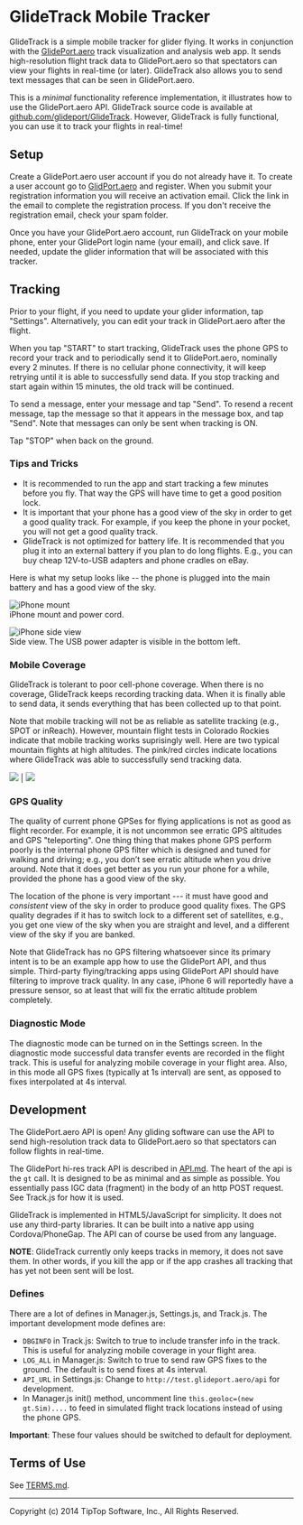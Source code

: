 # GlideTrack Mobile Tracker

GlideTrack is a simple mobile tracker for glider flying.  It works in
conjunction with the [GlidePort.aero](http://glideport.aero) track visualization
and analysis web app. It sends high-resolution flight track data to
GlidePort.aero so that spectators can view your flights in real-time (or later).
GlideTrack also allows you to send text messages that can be seen in
GlidePort.aero.

This is a *minimal* functionality reference implementation, it illustrates how
to use the GlidePort.aero API.  GlideTrack source code is available at
[github.com/glideport/GlideTrack](https://github.com/glideport/GlideTrack).
However, GlideTrack is fully functional, you can use it to track your flights in
real-time!

<!--
See [README.md](https://github.com/glideport/GlideTrack/blob/master/README.md)
for more info.
-->


## Setup

Create a GlidePort.aero user account if you do not already have it.  To create a
user account go to [GlidPort.aero](http://glideport.aero) and register.  When
you submit your registration information you will receive an activation email.
Click the link in the email to complete the registration process.  If you don't
receive the registration email, check your spam folder.

Once you have your GlidePort.aero account, run GlideTrack on your mobile phone,
enter your GlidePort login name (your email), and click save.  If needed, update
the glider information that will be associated with this tracker.


## Tracking

Prior to your flight, if you need to update your glider information, tap
"Settings".  Alternatively, you can edit your track in GlidePort.aero after the
flight.

When you tap "START" to start tracking, GlideTrack uses the phone GPS to record
your track and to periodically send it to GlidePort.aero, nominally every 2
minutes.  If there is no cellular phone connectivity, it will keep retrying
until it is able to successfully send data.  If you stop tracking and start
again within 15 minutes, the old track will be continued.

To send a message, enter your message and tap "Send".  To resend a recent
message, tap the message so that it appears in the message box, and tap "Send".
Note that messages can only be sent when tracking is ON.

Tap "STOP" when back on the ground.


### Tips and Tricks

  * It is recommended to run the app and start tracking a few minutes before you
    fly.  That way the GPS will have time to get a good position lock.
  * It is important that your phone has a good view of the sky in order to get a
    good quality track.  For example, if you keep the phone in your pocket, you
    will not get a good quality track.
  * GlideTrack is not optimized for battery life.  It is recommended that you
    plug it into an external battery if you plan to do long flights.  E.g., you
    can buy cheap 12V-to-USB adapters and phone cradles on eBay.

Here is what my setup looks like -- the phone is plugged into the main battery
and has a good view of the sky.

![iPhone mount](img/iPhone-mount1.jpg)  
iPhone mount and power cord.

![iPhone side view](img/iPhone-mount2.jpg)  
Side view.  The USB power adapter is visible in the bottom left.


### Mobile Coverage

GlideTrack is tolerant to poor cell-phone coverage.  When there is no coverage,
GlideTrack keeps recording tracking data.  When it is finally able to send data,
it sends everything that has been collected up to that point.

Note that mobile tracking will not be as reliable as satellite tracking (e.g.,
SPOT or inReach).  However, mountain flight tests in Colorado Rockies indicate
that mobile tracking works suprisingly well.  Here are two typical mountain
flights at high altitudes.  The pink/red circles indicate locations where
GlideTrack was able to successfully send tracking data.

![](img/coverage-20140504.jpg) | ![](img/coverage-20140527.jpg)


### GPS Quality

The quality of current phone GPSes for flying applications is not as good as
flight recorder.  For example, it is not uncommon see erratic GPS altitudes and
GPS "teleporting".  One thing thing that makes phone GPS perform poorly is the
internal phone GPS filter which is designed and tuned for walking and driving;
e.g., you don’t see erratic altitude when you drive around.   Note that it does
get better as you run your phone for a while, provided the phone has a good view
of the sky.

The location of the phone is very important --- it must have good and
*consistent* view of the sky in order to produce good quality fixes.  The GPS
quality degrades if it has to switch lock to a different set of satellites,
e.g., you get one view of the sky when you are straight and level, and a
different view of the sky if you are banked.

Note that GlideTrack has no GPS filtering whatsoever since its primary intent is
to be an example app how to use the GlidePort API, and thus simple.  Third-party
flying/tracking apps using GlidePort API should have filtering to improve track
quality.  In any case, iPhone 6 will reportedly have a pressure sensor, so at
least that will fix the erratic altitude problem completely.


### Diagnostic Mode

The diagnostic mode can be turned on in the Settings screen.  In the diagnostic
mode successful data transfer events are recorded in the flight track.  This is
useful for analyzing mobile coverage in your flight area.  Also, in this mode
all GPS fixes (typically at 1s interval) are sent, as opposed to fixes
interpolated at 4s interval.


## Development

The GlidePort.aero API is open!  Any gliding software can use the API to send
high-resolution track data to GlidePort.aero so that spectators can follow
flights in real-time.

The GlidePort hi-res track API is described in [API.md](API.md). The heart of
the api is the `gt` call.  It is designed to be as minimal and as simple as
possible.  You essentially pass IGC data (fragment) in the body of an http POST
request.  See Track.js for how it is used.

GlideTrack is implemented in HTML5/JavaScript for simplicity.  It does not use
any third-party libraries.  It can be built into a native app using
Cordova/PhoneGap.  The API can of course be used from any language.

__NOTE__: GlideTrack currently only keeps tracks in memory, it does not save
them.  In other words, if you kill the app or if the app crashes all tracking
that has yet not been sent will be lost.

### Defines

There are a lot of defines in Manager.js, Settings.js, and Track.js.  The
important development mode defines are:

  * `DBGINFO` in Track.js: Switch to true to include transfer info in the track.
    This is useful for analyzing mobile coverage in your flight area.
  * `LOG_ALL` in Manager.js: Switch to true to send raw GPS fixes to the ground.
    The default is to send fixes at 4s interval.
  * `API_URL` in Settings.js: Change to `http://test.glideport.aero/api` for
    development.
  * In Manager.js init() method, uncomment line `this.geoloc=(new gt.Sim)....`
    to feed in simulated flight track locations instead of using the phone GPS.

__Important__: These four values should be switched to default for deployment.


## Terms of Use

See [TERMS.md](TERMS.md).

---
Copyright (c) 2014 TipTop Software, Inc., All Rights Reserved.

